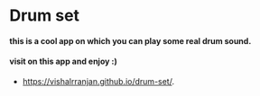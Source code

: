 # Drum set

#### this is a cool app on which you can play some real drum sound.

#### visit on this app and enjoy :)

* https://vishalrranjan.github.io/drum-set/.
